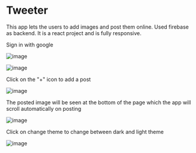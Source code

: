 # Tweeter
This app lets the users to add images and post them online. Used firebase as backend. It is a react project and is fully responsive.

Sign in with google

![image](https://user-images.githubusercontent.com/122369312/216526660-4ed81265-da74-4e54-9e64-758a6c35bf16.png)

![image](https://user-images.githubusercontent.com/122369312/216526807-14df6b8e-2ae5-4fd3-8e9f-f33b1bf2bc6a.png)

Click on the "+" icon to add a post

![image](https://user-images.githubusercontent.com/122369312/216526987-cae56517-771e-48f1-b377-aaa3214dacf0.png)

The posted image will be seen at the bottom of the page which the app will scroll automatically on posting

![image](https://user-images.githubusercontent.com/122369312/216527222-4b712bb4-8ac4-4841-961e-dfb753e73532.png)

Click on change theme to change between dark and light theme

![image](https://user-images.githubusercontent.com/122369312/216527397-1b7855d9-51c3-4278-9a7e-cf3489ef5a09.png)
